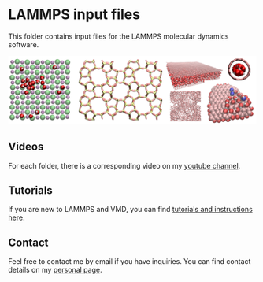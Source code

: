 # LAMMPS input files

This folder contains input files for the LAMMPS molecular dynamics software. 

![Algorithm schema](./lammps-input-files.png)

## Videos

For each folder, there is a corresponding video on my [youtube channel](https://www.youtube.com/channel/UCLmK_9wpyLVpcP7BPgN6BIw). 

## Tutorials 

If you are new to LAMMPS and VMD, you can find [tutorials and instructions here](https://lammpstutorials.github.io/).

## Contact 

Feel free to contact me by email if you have inquiries. You can find contact details on my [personal page](https://simongravelle.github.io/).
